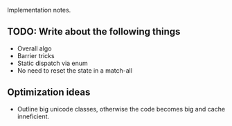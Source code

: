 Implementation notes.
## TODO: Write about the following things
- Overall algo
- Barrier tricks
- Static dispatch via enum
- No need to reset the state in a match-all

## Optimization ideas
- Outline big unicode classes, otherwise the code becomes big and cache inneficient.
